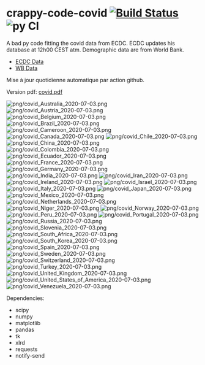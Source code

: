 # crappy-code-covid [![Build Status](https://cloud.drone.io/api/badges/a-lemonnier/crappy-code-covid/status.svg)](https://cloud.drone.io/a-lemonnier/crappy-code-covid) ![py CI](https://github.com/a-lemonnier/crappy-code-covid/workflows/py%20CI/badge.svg)
 
A bad py code fitting the covid data from ECDC. ECDC updates his database at 12h00 CEST atm. Demographic data are from World Bank.
 
- [ECDC Data](https://www.ecdc.europa.eu/en/publications-data/download-todays-data-geographic-distribution-covid-19-cases-worldwide)
- [WB Data](https://data.worldbank.org/indicator/sp.pop.totl)
 
 
Mise à jour quotidienne automatique par action github.
 
Version pdf: [covid.pdf](https://github.com/a-lemonnier/crappy-code-covid/raw/master/covid.pdf)
 
![png/covid_Australia_2020-07-03.png](png/covid_Australia_2020-07-03.png)
![png/covid_Austria_2020-07-03.png](png/covid_Austria_2020-07-03.png)
![png/covid_Belgium_2020-07-03.png](png/covid_Belgium_2020-07-03.png)
![png/covid_Brazil_2020-07-03.png](png/covid_Brazil_2020-07-03.png)
![png/covid_Cameroon_2020-07-03.png](png/covid_Cameroon_2020-07-03.png)
![png/covid_Canada_2020-07-03.png](png/covid_Canada_2020-07-03.png)
![png/covid_Chile_2020-07-03.png](png/covid_Chile_2020-07-03.png)
![png/covid_China_2020-07-03.png](png/covid_China_2020-07-03.png)
![png/covid_Colombia_2020-07-03.png](png/covid_Colombia_2020-07-03.png)
![png/covid_Ecuador_2020-07-03.png](png/covid_Ecuador_2020-07-03.png)
![png/covid_France_2020-07-03.png](png/covid_France_2020-07-03.png)
![png/covid_Germany_2020-07-03.png](png/covid_Germany_2020-07-03.png)
![png/covid_India_2020-07-03.png](png/covid_India_2020-07-03.png)
![png/covid_Iran_2020-07-03.png](png/covid_Iran_2020-07-03.png)
![png/covid_Ireland_2020-07-03.png](png/covid_Ireland_2020-07-03.png)
![png/covid_Israel_2020-07-03.png](png/covid_Israel_2020-07-03.png)
![png/covid_Italy_2020-07-03.png](png/covid_Italy_2020-07-03.png)
![png/covid_Japan_2020-07-03.png](png/covid_Japan_2020-07-03.png)
![png/covid_Mexico_2020-07-03.png](png/covid_Mexico_2020-07-03.png)
![png/covid_Netherlands_2020-07-03.png](png/covid_Netherlands_2020-07-03.png)
![png/covid_Niger_2020-07-03.png](png/covid_Niger_2020-07-03.png)
![png/covid_Norway_2020-07-03.png](png/covid_Norway_2020-07-03.png)
![png/covid_Peru_2020-07-03.png](png/covid_Peru_2020-07-03.png)
![png/covid_Portugal_2020-07-03.png](png/covid_Portugal_2020-07-03.png)
![png/covid_Russia_2020-07-03.png](png/covid_Russia_2020-07-03.png)
![png/covid_Slovenia_2020-07-03.png](png/covid_Slovenia_2020-07-03.png)
![png/covid_South_Africa_2020-07-03.png](png/covid_South_Africa_2020-07-03.png)
![png/covid_South_Korea_2020-07-03.png](png/covid_South_Korea_2020-07-03.png)
![png/covid_Spain_2020-07-03.png](png/covid_Spain_2020-07-03.png)
![png/covid_Sweden_2020-07-03.png](png/covid_Sweden_2020-07-03.png)
![png/covid_Switzerland_2020-07-03.png](png/covid_Switzerland_2020-07-03.png)
![png/covid_Turkey_2020-07-03.png](png/covid_Turkey_2020-07-03.png)
![png/covid_United_Kingdom_2020-07-03.png](png/covid_United_Kingdom_2020-07-03.png)
![png/covid_United_States_of_America_2020-07-03.png](png/covid_United_States_of_America_2020-07-03.png)
![png/covid_Venezuela_2020-07-03.png](png/covid_Venezuela_2020-07-03.png)
 
Dependencies:
- scipy
- numpy
- matplotlib
- pandas
- tk
- xlrd
- requests
- notify-send
